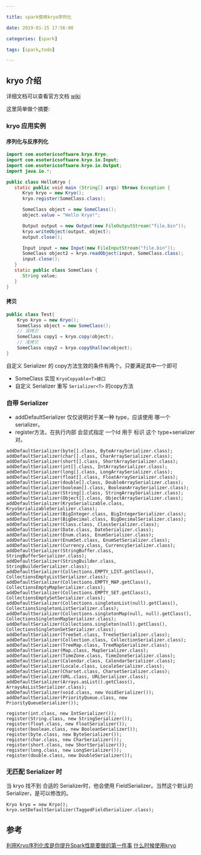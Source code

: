```yaml
---

title: spark使用kryo序列化

date: 2019-01-15 17:56:00

categories: [spark]

tags: [spark,todo]

---
```






<!--more-->

## kryo 介绍

详细文档可以查看官方文档 [wiki](https://github.com/EsotericSoftware/kryo)

这里简单做个摘要:

### kryo 应用实例

#### 序列化与反序列化

```java
import com.esotericsoftware.kryo.Kryo;
import com.esotericsoftware.kryo.io.Input;
import com.esotericsoftware.kryo.io.Output;
import java.io.*;

public class HelloKryo {
   static public void main (String[] args) throws Exception {
      Kryo kryo = new Kryo();
      kryo.register(SomeClass.class);

      SomeClass object = new SomeClass();
      object.value = "Hello Kryo!";

      Output output = new Output(new FileOutputStream("file.bin"));
      kryo.writeObject(output, object);
      output.close();

      Input input = new Input(new FileInputStream("file.bin"));
      SomeClass object2 = kryo.readObject(input, SomeClass.class);
      input.close();   
   }
   static public class SomeClass {
      String value;
   }
}
```

#### 拷贝

```java
public class Test{
    Kryo kryo = new Kryo();
    SomeClass object = new SomeClass();
    // 深拷贝
    SomeClass copy1 = kryo.copy(object);
    // 浅拷贝
    SomeClass copy2 = kryo.copyShallow(object);
}
```

自定义 Serializer 的 copy方法生效的条件有两个。只要满足其中一个即可

- SomeClass 实现 `KryoCopyable<T>接口`
- 自定义 Serializer 重写 `Serializer<T>` 的copy方法

### 自带 Serializer

- addDefaultSerializer 仅仅说明对于某一种 type，应该使用 哪一个 serializer。 
- register方法，在执行内部 会显式指定 一个Id 用于 标识 这个 type+serializer 对。

```text
addDefaultSerializer(byte[].class, ByteArraySerializer.class);
addDefaultSerializer(char[].class, CharArraySerializer.class);
addDefaultSerializer(short[].class, ShortArraySerializer.class);
addDefaultSerializer(int[].class, IntArraySerializer.class);
addDefaultSerializer(long[].class, LongArraySerializer.class);
addDefaultSerializer(float[].class, FloatArraySerializer.class);
addDefaultSerializer(double[].class, DoubleArraySerializer.class);
addDefaultSerializer(boolean[].class, BooleanArraySerializer.class);
addDefaultSerializer(String[].class, StringArraySerializer.class);
addDefaultSerializer(Object[].class, ObjectArraySerializer.class);
addDefaultSerializer(KryoSerializable.class, KryoSerializableSerializer.class);
addDefaultSerializer(BigInteger.class, BigIntegerSerializer.class);
addDefaultSerializer(BigDecimal.class, BigDecimalSerializer.class);
addDefaultSerializer(Class.class, ClassSerializer.class);
addDefaultSerializer(Date.class, DateSerializer.class);
addDefaultSerializer(Enum.class, EnumSerializer.class);
addDefaultSerializer(EnumSet.class, EnumSetSerializer.class);
addDefaultSerializer(Currency.class, CurrencySerializer.class);
addDefaultSerializer(StringBuffer.class, StringBufferSerializer.class);
addDefaultSerializer(StringBuilder.class, StringBuilderSerializer.class);
addDefaultSerializer(Collections.EMPTY_LIST.getClass(), CollectionsEmptyListSerializer.class);
addDefaultSerializer(Collections.EMPTY_MAP.getClass(), CollectionsEmptyMapSerializer.class);
addDefaultSerializer(Collections.EMPTY_SET.getClass(), CollectionsEmptySetSerializer.class);
addDefaultSerializer(Collections.singletonList(null).getClass(), CollectionsSingletonListSerializer.class);
addDefaultSerializer(Collections.singletonMap(null, null).getClass(), CollectionsSingletonMapSerializer.class);
addDefaultSerializer(Collections.singleton(null).getClass(), CollectionsSingletonSetSerializer.class);
addDefaultSerializer(TreeSet.class, TreeSetSerializer.class);
addDefaultSerializer(Collection.class, CollectionSerializer.class);
addDefaultSerializer(TreeMap.class, TreeMapSerializer.class);
addDefaultSerializer(Map.class, MapSerializer.class);
addDefaultSerializer(TimeZone.class, TimeZoneSerializer.class);
addDefaultSerializer(Calendar.class, CalendarSerializer.class);
addDefaultSerializer(Locale.class, LocaleSerializer.class);
addDefaultSerializer(Charset.class, CharsetSerializer.class);
addDefaultSerializer(URL.class, URLSerializer.class);
addDefaultSerializer(Arrays.asList().getClass(), ArraysAsListSerializer.class);
addDefaultSerializer(void.class, new VoidSerializer());
addDefaultSerializer(PriorityQueue.class, new PriorityQueueSerializer());

register(int.class, new IntSerializer());
register(String.class, new StringSerializer());
register(float.class, new FloatSerializer());
register(boolean.class, new BooleanSerializer());
register(byte.class, new ByteSerializer());
register(char.class, new CharSerializer());
register(short.class, new ShortSerializer());
register(long.class, new LongSerializer());
register(double.class, new DoubleSerializer());
```

### 无匹配 Serializer 时
当 kryo 找不到 合适的 Serializer时，他会使用 FieldSerializer。当然这个默认的Serializer，是可以修改的。

```text
Kryo kryo = new Kryo();
kryo.setDefaultSerializer(TaggedFieldSerializer.class);
```

## 参考

[利用Kryo序列化库是你提升Spark性能要做的第一件事](https://www.jianshu.com/p/8ccd701490cf)
[什么时候使用kryo](https://stackoverflow.com/questions/40261987/when-to-use-kryo-serialization-in-spark)

